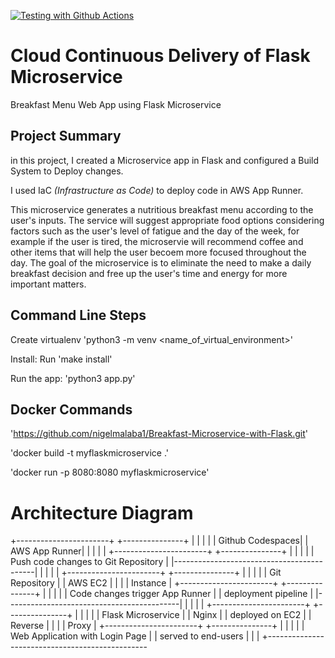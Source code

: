 [![Testing with Github Actions](https://github.com/nigelmalaba1/WebApp/actions/workflows/main.yml/badge.svg)](https://github.com/nigelmalaba1/WebApp/actions/workflows/main.yml)


# Cloud Continuous Delivery of Flask Microservice 
Breakfast Menu Web App using Flask Microservice

## Project Summary 

in this project, I created a Microservice app in Flask and configured a Build System to Deploy changes. 

I used IaC *(Infrastructure as Code)* to deploy code in AWS App Runner.

This microservice generates a nutritious breakfast menu according to the user's inputs. The service will suggest appropriate food options considering factors such as the user's level of fatigue and the day of the week, for example if the user is tired, the microservie will recommend coffee and other items that will help the user becoem more focused throughout the day. The goal of the microservice is to eliminate the need to make a daily breakfast decision and free up the user's time and energy for more important matters.


## Command Line Steps

Create virtualenv 'python3 -m venv <name_of_virtual_environment>'

Install: Run 'make install'

Run the app: 'python3 app.py'

## Docker Commands

'https://github.com/nigelmalaba1/Breakfast-Microservice-with-Flask.git'

'docker build -t myflaskmicroservice .'

'docker run -p 8080:8080 myflaskmicroservice'

# Architecture Diagram 

+-----------------------+         +---------------+
|                       |         |               |
|   Github Codespaces|           | AWS App Runner|
|                       |         |               |
+-----------------------+         +---------------+
      |                                           |
      |                                           |
      |   Push code changes to Git Repository     |
      |-------------------------------------------|
      |                                           |
      |                                           |
+-----------------------+         +---------------+
|                       |         |               |
|     Git Repository    |         |     AWS EC2   |
|                       |         |  Instance     |
+-----------------------+         +---------------+
      |                                           |
      |                                           |
      |   Code changes trigger App Runner         |
      |   deployment pipeline                      |
      |-------------------------------------------|
      |                                           |
      |                                           |
+-----------------------+         +---------------+
|                       |         |               |
|   Flask Microservice  |         |     Nginx     |
|   deployed on EC2     |         |    Reverse    |
|                       |         |    Proxy      |
+-----------------------+         +---------------+
      |                                           |
      |                                           |
      |   Web Application with Login Page         |
      |   served to end-users                     |
      |                                           |
      +------------------------------------------------




